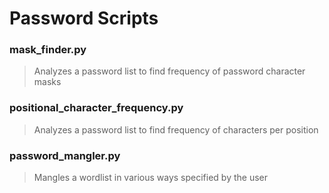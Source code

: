 # Password Scripts

### mask_finder.py
> Analyzes a password list to find frequency of password character masks

### positional_character_frequency.py
> Analyzes a password list to find frequency of characters per position

### password_mangler.py
> Mangles a wordlist in various ways specified by the user
